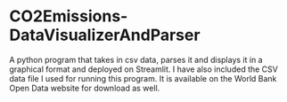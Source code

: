 # CO2Emissions-DataVisualizerAndParser
A python program that takes in csv data, parses it and displays it in a graphical format and deployed on Streamlit.
I have also included the CSV data file I used for running this program. It is available on the World Bank Open Data website for download as well.
